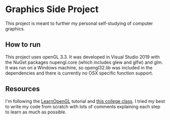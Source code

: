# Graphics Side Project

This project is meant to further my personal self-studying of computer 
graphics.

## How to run

This project uses openGL 3.3. It was developed in Visual Studio 2019 with 
the NuGet packages nupengl.core (which includes glew and glfw) and glm.
It was run on a Windows machine, so opengl32.lib was included in the 
dependencies and there is currently no OSX specific function support.

## Resources

I'm following the [LearnOpenGL](https://learnopengl.com) tutorial and 
[this college class](https://cseweb.ucsd.edu/classes/wi20/cse167-a/). 
I tried my best to write my code from scratch with lots of comments
explaining each step to learn as much as possible.